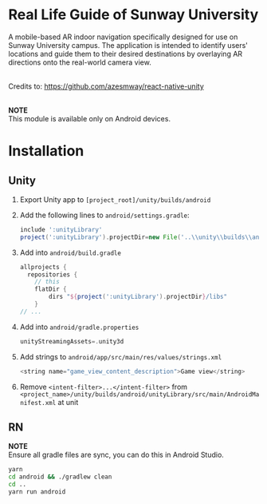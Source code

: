 # Real Life Guide of Sunway University

A mobile-based AR indoor navigation specifically designed for use on Sunway University campus. The application is intended to identify users' locations and guide them to their desired destinations by overlaying AR directions onto the real-world camera view. 

<br/>Credits to: https://github.com/azesmway/react-native-unity

<br/>**NOTE**
<br/>This module is available only on Android devices. 

# Installation
## Unity
1. Export Unity app to `[project_root]/unity/builds/android`
2. Add the following lines to `android/settings.gradle`:
   ```gradle
   include ':unityLibrary'
   project(':unityLibrary').projectDir=new File('..\\unity\\builds\\android\\unityLibrary')
   ```
3. Add into `android/build.gradle`
    ```gradle
    allprojects {
      repositories {
        // this
        flatDir {
            dirs "${project(':unityLibrary').projectDir}/libs"
        }
    // ...
    ```
4. Add into `android/gradle.properties`
    ```gradle
    unityStreamingAssets=.unity3d
    ```
5. Add strings to ``android/app/src/main/res/values/strings.xml``

    ```javascript
    <string name="game_view_content_description">Game view</string>
    ```
6. Remove `<intent-filter>...</intent-filter>` from ``<project_name>/unity/builds/android/unityLibrary/src/main/AndroidManifest.xml`` at unit

## RN

**NOTE**
<br/>Ensure all gradle files are sync, you can do this in Android Studio.

```sh
yarn
cd android && ./gradlew clean
cd ..
yarn run android
```
 

